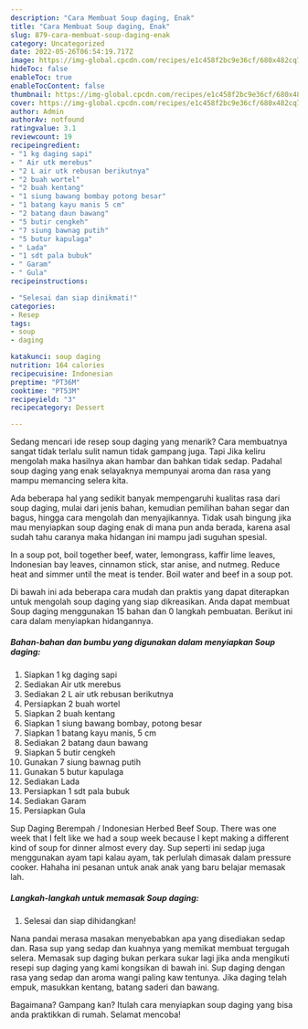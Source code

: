```yaml
---
description: "Cara Membuat Soup daging, Enak"
title: "Cara Membuat Soup daging, Enak"
slug: 879-cara-membuat-soup-daging-enak
category: Uncategorized
date: 2022-05-26T06:54:19.717Z
image: https://img-global.cpcdn.com/recipes/e1c458f2bc9e36cf/680x482cq70/soup-daging-foto-resep-utama.jpg
hideToc: false
enableToc: true
enableTocContent: false
thumbnail: https://img-global.cpcdn.com/recipes/e1c458f2bc9e36cf/680x482cq70/soup-daging-foto-resep-utama.jpg
cover: https://img-global.cpcdn.com/recipes/e1c458f2bc9e36cf/680x482cq70/soup-daging-foto-resep-utama.jpg
author: Admin
authorAv: notfound
ratingvalue: 3.1
reviewcount: 19
recipeingredient:
- "1 kg daging sapi"
- " Air utk merebus"
- "2 L air utk rebusan berikutnya"
- "2 buah wortel"
- "2 buah kentang"
- "1 siung bawang bombay potong besar"
- "1 batang kayu manis 5 cm"
- "2 batang daun bawang"
- "5 butir cengkeh"
- "7 siung bawnag putih"
- "5 butur kapulaga"
- " Lada"
- "1 sdt pala bubuk"
- " Garam"
- " Gula"
recipeinstructions:

- "Selesai dan siap dinikmati!"
categories:
- Resep
tags:
- soup
- daging

katakunci: soup daging 
nutrition: 164 calories
recipecuisine: Indonesian
preptime: "PT36M"
cooktime: "PT53M"
recipeyield: "3"
recipecategory: Dessert

---
```



Sedang mencari ide resep soup daging yang menarik? Cara membuatnya sangat tidak terlalu sulit namun tidak gampang juga. Tapi Jika keliru mengolah maka hasilnya akan hambar dan bahkan tidak sedap. Padahal soup daging yang enak selayaknya mempunyai aroma dan rasa yang mampu memancing selera kita.


Ada beberapa hal yang sedikit banyak mempengaruhi kualitas rasa dari soup daging, mulai dari jenis bahan, kemudian pemilihan bahan segar dan bagus, hingga cara mengolah dan menyajikannya. Tidak usah bingung jika mau menyiapkan soup daging enak di mana pun anda berada, karena asal sudah tahu caranya maka hidangan ini mampu jadi suguhan spesial.

In a soup pot, boil together beef, water, lemongrass, kaffir lime leaves, Indonesian bay leaves, cinnamon stick, star anise, and nutmeg. Reduce heat and simmer until the meat is tender. Boil water and beef in a soup pot.


Di bawah ini ada beberapa cara mudah dan praktis yang dapat diterapkan untuk mengolah soup daging yang siap dikreasikan. Anda dapat membuat Soup daging menggunakan 15 bahan dan 0 langkah pembuatan. Berikut ini cara dalam menyiapkan hidangannya.

<!--inarticleads1-->

##### Bahan-bahan dan bumbu yang digunakan dalam menyiapkan Soup daging:

1. Siapkan 1 kg daging sapi
1. Sediakan  Air utk merebus
1. Sediakan 2 L air utk rebusan berikutnya
1. Persiapkan 2 buah wortel
1. Siapkan 2 buah kentang
1. Siapkan 1 siung bawang bombay, potong besar
1. Siapkan 1 batang kayu manis, 5 cm
1. Sediakan 2 batang daun bawang
1. Siapkan 5 butir cengkeh
1. Gunakan 7 siung bawnag putih
1. Gunakan 5 butur kapulaga
1. Sediakan  Lada
1. Persiapkan 1 sdt pala bubuk
1. Sediakan  Garam
1. Persiapkan  Gula


Sup Daging Berempah / Indonesian Herbed Beef Soup. There was one week that I felt like we had a soup week because I kept making a different kind of soup for dinner almost every day. Sup seperti ini sedap juga menggunakan ayam tapi kalau ayam, tak perlulah dimasak dalam pressure cooker. Hahaha ini pesanan untuk anak anak yang baru belajar memasak lah. 

<!--inarticleads2-->

##### Langkah-langkah untuk memasak Soup daging:


1. Selesai dan siap dihidangkan!

Nana pandai merasa masakan menyebabkan apa yang disediakan sedap dan. Rasa sup yang sedap dan kuahnya yang memikat membuat tergugah selera. Memasak sup daging bukan perkara sukar lagi jika anda mengikuti resepi sup daging yang kami kongsikan di bawah ini. Sup daging dengan rasa yang sedap dan aroma wangi paling kaw tentunya. Jika daging telah empuk, masukkan kentang, batang saderi dan bawang. 

Bagaimana? Gampang kan? Itulah cara menyiapkan soup daging yang bisa anda praktikkan di rumah. Selamat mencoba!
